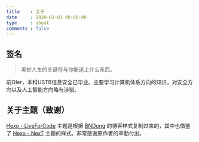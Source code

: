```yaml
---
title    : 关于
date     : 2020-01-01 00:00:00
type     : about
comments : false
---
```

## 签名
> 美妙人生的关键在与你能迷上什么东西。

前OIer，本科USTB信息安全已毕业。主要学习计算机体系方向的知识，对安全方向以及人工智能方向略有涉猎。
## 关于主题（致谢）
[Hexo - LiveForCode](https://github.com/first19326/Hexo-LiveForCode/) 主题是根据 [BNDong](https://dbnuo.com/) 的博客样式复制过来的，其中也借鉴了 [Hexo - NexT](http://theme-next.iissnan.com/) 主题的样式。非常感谢原作者的辛勤付出。
